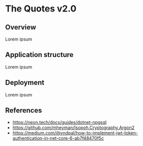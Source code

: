 # The Quotes v2.0
## Overview
Lorem ipsum
## Application structure
Lorem ipsum
## Deployment
Lorem ipsum
## References
- https://neon.tech/docs/guides/dotnet-npgsql
- https://github.com/mheyman/Isopoh.Cryptography.Argon2
- https://medium.com/@vndpal/how-to-implement-jwt-token-authentication-in-net-core-6-ab7f48470f5c